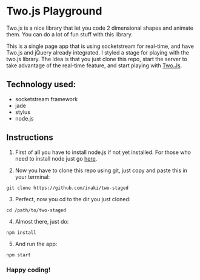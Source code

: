 # Two.js Playground
Two.js is a nice library that let you code 2 dimensional shapes and animate them. You can do a lot of fun stuff with this library.


This is a single page app that is using socketstream for real-time, and have Two.js and jQuery already
integrated. I styled a stage for playing with the two.js library. The idea
is that you just clone this repo, start the server to take advantage of the real-time feature, and
start playing with [Two.Js](http://jonobr1.github.io/two.js/).

## Technology used:
- socketstream framework
- jade
- stylus
- node.js


## Instructions

1. First of all you have to install node.js if not yet installed. For those who need to install node just go [here](http://nodejs.org/).

2. Now you have to clone this repo using git, just copy and paste this in your terminal:

  `git clone https://github.com/inaki/two-staged`

3. Perfect, now you cd to the dir you just cloned:

  `cd /path/to/two-staged`

4. Almost there, just do:

  `npm install`

5. And run the app:

  `npm start`

### Happy coding!
